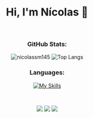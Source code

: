 <h1 align="center">Hi, I'm Nícolas 👋</h1>
<br>

<h3 align="center">GitHub Stats:</h3>
<p align="center">
  <img src="https://github-readme-stats.vercel.app/api?username=nicolassm145&show_icons=true&locale=en&theme=midnight-purple&count_private=true&hide_border=true&card_width=500" alt="nicolassm145" />
  <img src="https://github-readme-stats.vercel.app/api/top-langs/?username=nicolassm145&theme=midnight-purple&layout=compact&card_width=500&langs_count=8&hide_border=true" alt="Top Langs"/>
</p>

<h3 align="center">Languages:</h3>
<p align="center">
  <a href="https://skillicons.dev"><img src="https://skillicons.dev/icons?i=c,cpp,cs,js,html,css&theme=dark&perline=3" alt="My Skills"/></a>
</p>

<br>
<p align="center">
  <a href="mailto://nicolassm145@gmail.com"><img src="https://img.shields.io/badge/Gmail-D14836?style=for-the-badge&logo=gmail&logoColor=white"></a>
  <a href="https://www.linkedin.com/in/nicolassm145/"><img src="https://img.shields.io/badge/linkedin-%230077B5.svg?style=for-the-badge&logo=linkedin&logoColor=white"></a>
  <a href="https://www.instagram.com/nicolassm__/"><img src="https://img.shields.io/badge/Instagram-%23E4405F.svg?style=for-the-badge&logo=Instagram&logoColor=white"></a>
</p>
